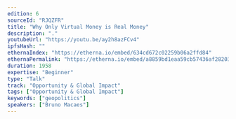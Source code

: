 ```yaml
---
edition: 6
sourceId: "RJQZFR"
title: "Why Only Virtual Money is Real Money"
description: "."
youtubeUrl: "https://youtu.be/ay2h8azFCv4"
ipfsHash: ""
ethernaIndex: "https://etherna.io/embed/634cd672c02259b06a2ffd84"
ethernaPermalink: "https://etherna.io/embed/a8859bd1eaa59cb57436af2820314f871e2d5ffb6637ab482a29647438a83742"
duration: 1958
expertise: "Beginner"
type: "Talk"
track: "Opportunity & Global Impact"
tags: ["Opportunity & Global Impact"]
keywords: ["geopolitics"]
speakers: ["Bruno Macaes"]
---
```

